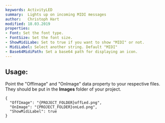 ```yaml
---
keywords: ActivityLED
summary:  Lights up on incoming MIDI messages
author:   Christoph Hart
modified: 18.03.2019
properties:
- Font: Set the font type.
- FontSize: Set the font size. 
- ShowMidiLabe: Set to true if you want to show "MIDI" or not.
- MidiLabel: Select another string. Default "MIDI"
- Base64MidiPath: Set a base64 path for displaying an icon. 
---
```


## Usage: 

Point the "OffImage" and "OnImage" data property to your respective files. They should be put in the **Images** folder of your project. 


```
{
  "OffImage": "{PROJECT_FOLDER}offLed.png",
  "OnImage": "{PROJECT_FOLDER}onLed.png",
  "ShowMidiLabel": true
}

```
